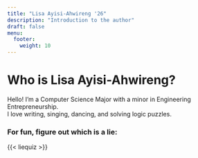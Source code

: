 ```yaml
---
title: "Lisa Ayisi-Ahwireng '26"
description: "Introduction to the author"
draft: false
menu:
  footer:
    weight: 10
---
```


# Who is Lisa Ayisi-Ahwireng?
Hello! I’m a Computer Science Major with a minor in Engineering Entrepreneurship.  
I love writing, singing, dancing, and solving logic puzzles.  

### For fun, figure out which is a lie:

{{< liequiz >}}
